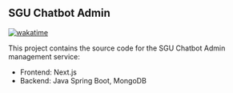 ## SGU Chatbot Admin

[![wakatime](https://wakatime.com/badge/user/6c681dd6-d77b-4951-b903-3e1c9b79ff1d/project/7db35f1a-f864-4ee5-a2da-3c4d485485e0.svg)](https://wakatime.com/badge/user/6c681dd6-d77b-4951-b903-3e1c9b79ff1d/project/7db35f1a-f864-4ee5-a2da-3c4d485485e0)

This project contains the source code for the SGU Chatbot Admin management service:

- Frontend: Next.js
- Backend: Java Spring Boot, MongoDB